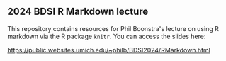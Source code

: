 ## 2024 BDSI R Markdown lecture

This repository contains resources for Phil Boonstra's lecture on using R markdown
via the R package `knitr`. You can access the slides here:

https://public.websites.umich.edu/~philb/BDSI2024/RMarkdown.html
